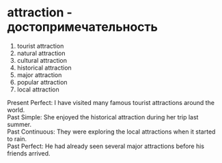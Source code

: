 # attraction - достопримечательность

1. tourist attraction
2. natural attraction
3. cultural attraction
4. historical attraction
5. major attraction
6. popular attraction
7. local attraction

Present Perfect: I have visited many famous tourist attractions around the world.  
Past Simple: She enjoyed the historical attraction during her trip last summer.  
Past Continuous: They were exploring the local attractions when it started to rain.  
Past Perfect: He had already seen several major attractions before his friends arrived.
